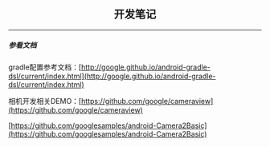<h2 align = "center">开发笔记</h2>

----

##### 参看文档

gradle配置参考文档：[http://google.github.io/android-gradle-dsl/current/index.html](http://google.github.io/android-gradle-dsl/current/index.html)

相机开发相关DEMO：[https://github.com/google/cameraview](https://github.com/google/cameraview)

[https://github.com/googlesamples/android-Camera2Basic](https://github.com/googlesamples/android-Camera2Basic)
